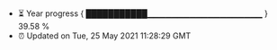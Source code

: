 - ⏳ Year progress { ███████████▁▁▁▁▁▁▁▁▁▁▁▁▁▁▁▁▁▁▁ } 39.58 %
- ⏰ Updated on Tue, 25 May 2021 11:28:29 GMT

